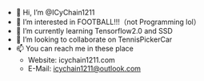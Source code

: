 - 👋 Hi, I’m @ICyChain1211
- 👀 I’m interested in FOOTBALL!!!（not Programming lol）
- 🌱 I’m currently learning Tensorflow2.0 and SSD
- 💞️ I’m looking to collaborate on TennisPickerCar
- 📫 You can reach me in these place
  -   Website: icychain1211.com
  -   E-Mail: icychain1211@outlook.com

<!---
ICyChain1211/ICyChain1211 is a ✨ special ✨ repository because its `README.md` (this file) appears on your GitHub profile.
You can click the Preview link to take a look at your changes.
--->
